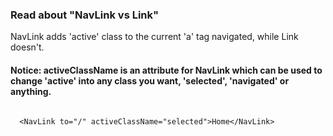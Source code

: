 ### Read about "NavLink vs Link"

NavLink adds 'active' class to the current 'a' tag navigated, while Link doesn't.

#### Notice: activeClassName is an attribute for NavLink which can be used to change 'active' into any class you want, 'selected', 'navigated' or anything.

<pre>
<code>
  &lt;NavLink to="/" activeClassName="selected"&gt;Home&lt;/NavLink&gt;
</code>
</pre>
